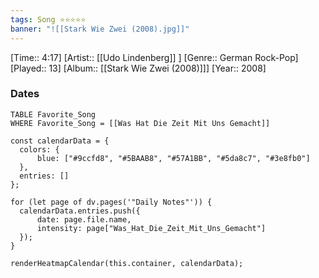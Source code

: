 ```yaml
---
tags: Song ⭐⭐⭐⭐⭐ 
banner: "![[Stark Wie Zwei (2008).jpg]]"
---
```

[Time:: 4:17]
[Artist:: [[Udo Lindenberg]] ]
[Genre:: German Rock-Pop]
[Played:: 13]
[Album:: [[Stark Wie Zwei (2008)]]]
[Year:: 2008]
### Dates
````dataview
TABLE Favorite_Song
WHERE Favorite_Song = [[Was Hat Die Zeit Mit Uns Gemacht]]
````

  ```dataviewjs
const calendarData = { 
	colors: { 
		blue: ["#9ccfd8", "#5BAAB8", "#57A1BB", "#5da8c7", "#3e8fb0"] 
	}, 
	entries: [] 
}; 

for (let page of dv.pages('"Daily Notes"')) { 
	calendarData.entries.push({ 
		date: page.file.name, 
		intensity: page["Was_Hat_Die_Zeit_Mit_Uns_Gemacht"]
	}); 
} 

renderHeatmapCalendar(this.container, calendarData);
```
